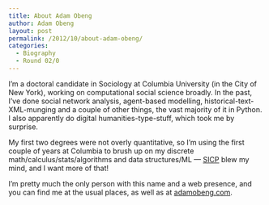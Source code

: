 ```yaml
---
title: About Adam Obeng
author: Adam Obeng
layout: post
permalink: /2012/10/about-adam-obeng/
categories:
  - Biography
  - Round 02/0
---
```

I&#8217;m a doctoral candidate in Sociology at Columbia University (in the City of New York), working on computational social science broadly. In the past, I&#8217;ve done social network analysis, agent-based modelling, historical-text-XML-munging and a couple of other things, the vast majority of it in Python. I also apparently do digital humanities-type-stuff, which took me by surprise.

My first two degrees were not overly quantitative, so I&#8217;m using the first couple of years at Columbia to brush up on my discrete math/calculus/stats/algorithms and data structures/ML &#8212; [SICP][1] blew my mind, and I want more of that!

I&#8217;m pretty much the only person with this name and a web presence, and you can find me at the usual places, as well as at [adamobeng.com][2].

 [1]: http://mitpress.mit.edu/sicp/ "SICP"
 [2]: http://adamobeng.com "adamobeng.com"